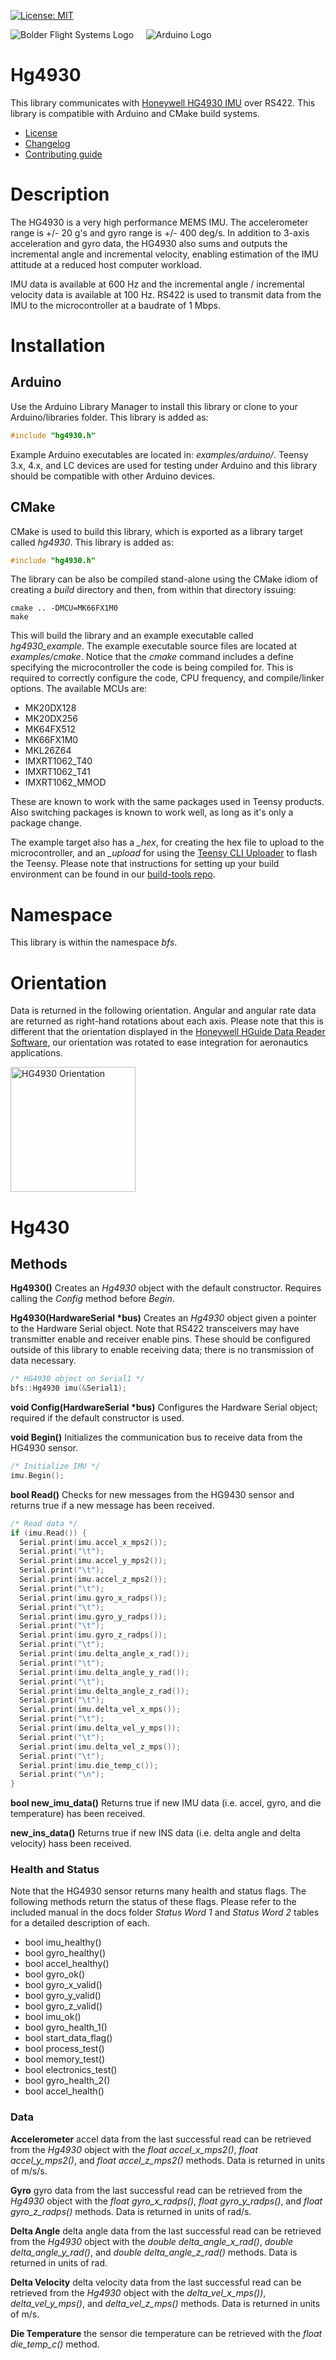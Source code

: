 [![License: MIT](https://img.shields.io/badge/License-MIT-yellow.svg)](https://opensource.org/licenses/MIT)

![Bolder Flight Systems Logo](img/logo-words_75.png) &nbsp; &nbsp; ![Arduino Logo](img/arduino_logo_75.png)

# Hg4930
This library communicates with [Honeywell HG4930 IMU](https://aerospace.honeywell.com/us/en/products-and-services/product/hardware-and-systems/sensors/hg4930-mems-inertial-measurement-unit) over RS422. This library is compatible with Arduino and CMake build systems.
   * [License](LICENSE.md)
   * [Changelog](CHANGELOG.md)
   * [Contributing guide](CONTRIBUTING.md)

# Description
The HG4930 is a very high performance MEMS IMU. The accelerometer range is +/- 20 g's and gyro range is +/- 400 deg/s. In addition to 3-axis acceleration and gyro data, the HG4930 also sums and outputs the incremental angle and incremental velocity, enabling estimation of the IMU attitude at a reduced host computer workload.

IMU data is available at 600 Hz and the incremental angle / incremental velocity data is available at 100 Hz. RS422 is used to transmit data from the IMU to the microcontroller at a baudrate of 1 Mbps.

# Installation

## Arduino
Use the Arduino Library Manager to install this library or clone to your Arduino/libraries folder. This library is added as:

```C++
#include "hg4930.h"
```

Example Arduino executables are located in: *examples/arduino/*. Teensy 3.x, 4.x, and LC devices are used for testing under Arduino and this library should be compatible with other Arduino devices.

## CMake
CMake is used to build this library, which is exported as a library target called *hg4930*. This library is added as:

```C++
#include "hg4930.h"
```

The library can be also be compiled stand-alone using the CMake idiom of creating a *build* directory and then, from within that directory issuing:

```
cmake .. -DMCU=MK66FX1M0
make
```

This will build the library and an example executable called *hg4930_example*. The example executable source files are located at *examples/cmake*. Notice that the *cmake* command includes a define specifying the microcontroller the code is being compiled for. This is required to correctly configure the code, CPU frequency, and compile/linker options. The available MCUs are:
   * MK20DX128
   * MK20DX256
   * MK64FX512
   * MK66FX1M0
   * MKL26Z64
   * IMXRT1062_T40
   * IMXRT1062_T41
   * IMXRT1062_MMOD

These are known to work with the same packages used in Teensy products. Also switching packages is known to work well, as long as it's only a package change.

The example target also has a *_hex*, for creating the hex file to upload to the microcontroller, and an *_upload* for using the [Teensy CLI Uploader](https://www.pjrc.com/teensy/loader_cli.html) to flash the Teensy. Please note that instructions for setting up your build environment can be found in our [build-tools repo](https://github.com/bolderflight/build-tools).

# Namespace
This library is within the namespace *bfs*.

# Orientation
Data is returned in the following orientation. Angular and angular rate data are returned as right-hand rotations about each axis. Please note that this is different that the orientation displayed in the [Honeywell HGuide Data Reader Software](https://aerospace.honeywell.com/us/en/products-and-services/product/hardware-and-systems/sensors/honeywell-hguide-data-reader-software), our orientation was rotated to ease integration for aeronautics applications.

<img src="img/orientation.png" alt="HG4930 Orientation" width="200"/>

# Hg430

## Methods

**Hg4930()** Creates an *Hg4930* object with the default constructor. Requires calling the *Config* method before *Begin*.

**Hg4930(HardwareSerial &ast;bus)** Creates an *Hg4930* object given a pointer to the Hardware Serial object. Note that RS422 transceivers may have transmitter enable and receiver enable pins. These should be configured outside of this library to enable receiving data; there is no transmission of data necessary.

```C++
/* HG4930 object on Serial1 */
bfs::Hg4930 imu(&Serial1);
```

**void Config(HardwareSerial &ast;bus)** Configures the Hardware Serial object; required if the default constructor is used.

**void Begin()** Initializes the communication bus to receive data from the HG4930 sensor.

```C++
/* Initialize IMU */
imu.Begin();
```

**bool Read()** Checks for new messages from the HG9430 sensor and returns true if a new message has been received.

```C++
/* Read data */
if (imu.Read()) {
  Serial.print(imu.accel_x_mps2());
  Serial.print("\t");
  Serial.print(imu.accel_y_mps2());
  Serial.print("\t");
  Serial.print(imu.accel_z_mps2());
  Serial.print("\t");
  Serial.print(imu.gyro_x_radps());
  Serial.print("\t");
  Serial.print(imu.gyro_y_radps());
  Serial.print("\t");
  Serial.print(imu.gyro_z_radps());
  Serial.print("\t");
  Serial.print(imu.delta_angle_x_rad());
  Serial.print("\t");
  Serial.print(imu.delta_angle_y_rad());
  Serial.print("\t");
  Serial.print(imu.delta_angle_z_rad());
  Serial.print("\t");
  Serial.print(imu.delta_vel_x_mps());
  Serial.print("\t");
  Serial.print(imu.delta_vel_y_mps());
  Serial.print("\t");
  Serial.print(imu.delta_vel_z_mps());
  Serial.print("\t");
  Serial.print(imu.die_temp_c());
  Serial.print("\n");
}
```

**bool new_imu_data()** Returns true if new IMU data (i.e. accel, gyro, and die temperature) has been received.

**new_ins_data()** Returns true if new INS data (i.e. delta angle and delta velocity) hass been received.

### Health and Status

Note that the HG4930 sensor returns many health and status flags. The following methods return the status of these flags. Please refer to the included manual in the docs folder *Status Word 1* and *Status Word 2* tables for a detailed description of each.

   * bool imu_healthy()
   * bool gyro_healthy()
   * bool accel_healthy()
   * bool gyro_ok()
   * bool gyro_x_valid()
   * bool gyro_y_valid()
   * bool gyro_z_valid()
   * bool imu_ok()
   * bool gyro_health_1()
   * bool start_data_flag()
   * bool process_test()
   * bool memory_test()
   * bool electronics_test()
   * bool gyro_health_2()
   * bool accel_health()

### Data

**Accelerometer** accel data from the last successful read can be retrieved from the *Hg4930* object with the *float accel_x_mps2()*, *float accel_y_mps2()*, and *float accel_z_mps2()* methods. Data is returned in units of m/s/s.

**Gyro** gyro data from the last successful read can be retrieved from the *Hg4930* object with the *float gyro_x_radps()*, *float gyro_y_radps()*, and *float gyro_z_radps()* methods. Data is returned in units of rad/s.

**Delta Angle** delta angle data from the last successful read can be retrieved from the *Hg4930* object with the *double delta_angle_x_rad()*, *double delta_angle_y_rad()*, and *double delta_angle_z_rad()* methods. Data is returned in units of rad.

**Delta Velocity** delta velocity data from the last successful read can be retrieved from the *Hg4930* object with the *delta_vel_x_mps())*, *delta_vel_y_mps()*, and *delta_vel_z_mps()* methods. Data is returned in units of m/s.

**Die Temperature** the sensor die temperature can be retrieved with the *float die_temp_c()* method.
